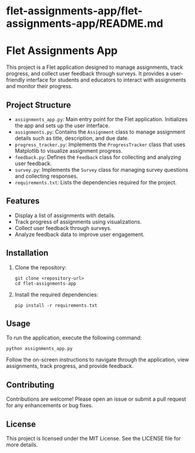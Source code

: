# flet-assignments-app/flet-assignments-app/README.md

# Flet Assignments App

This project is a Flet application designed to manage assignments, track progress, and collect user feedback through surveys. It provides a user-friendly interface for students and educators to interact with assignments and monitor their progress.

## Project Structure

- `assignments_app.py`: Main entry point for the Flet application. Initializes the app and sets up the user interface.
- `assignments.py`: Contains the `Assignment` class to manage assignment details such as title, description, and due date.
- `progress_tracker.py`: Implements the `ProgressTracker` class that uses Matplotlib to visualize assignment progress.
- `feedback.py`: Defines the `Feedback` class for collecting and analyzing user feedback.
- `survey.py`: Implements the `Survey` class for managing survey questions and collecting responses.
- `requirements.txt`: Lists the dependencies required for the project.

## Features

- Display a list of assignments with details.
- Track progress of assignments using visualizations.
- Collect user feedback through surveys.
- Analyze feedback data to improve user engagement.

## Installation

1. Clone the repository:
   ```
   git clone <repository-url>
   cd flet-assignments-app
   ```

2. Install the required dependencies:
   ```
   pip install -r requirements.txt
   ```

## Usage

To run the application, execute the following command:
```
python assignments_app.py
```

Follow the on-screen instructions to navigate through the application, view assignments, track progress, and provide feedback.

## Contributing

Contributions are welcome! Please open an issue or submit a pull request for any enhancements or bug fixes.

## License

This project is licensed under the MIT License. See the LICENSE file for more details.